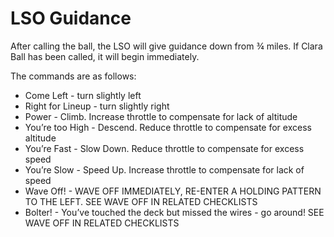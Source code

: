 # LSO Guidance

After calling the ball, the LSO will give guidance down from ¾ miles. If Clara Ball has been called, it will begin immediately.

The commands are as follows:

-   Come Left - turn slightly left
-   Right for Lineup - turn slightly right
-   Power - Climb. Increase throttle to compensate for lack of altitude
-   You’re too High - Descend. Reduce throttle to compensate for excess altitude
-   You’re Fast - Slow Down. Reduce throttle to compensate for excess speed
-   You’re Slow - Speed Up. Increase throttle to compensate for lack of speed
-   Wave Off! - WAVE OFF IMMEDIATELY, RE-ENTER A HOLDING PATTERN TO THE LEFT. SEE WAVE OFF IN RELATED CHECKLISTS
-   Bolter! - You’ve touched the deck but missed the wires - go around! SEE WAVE OFF IN RELATED CHECKLISTS

<br>
